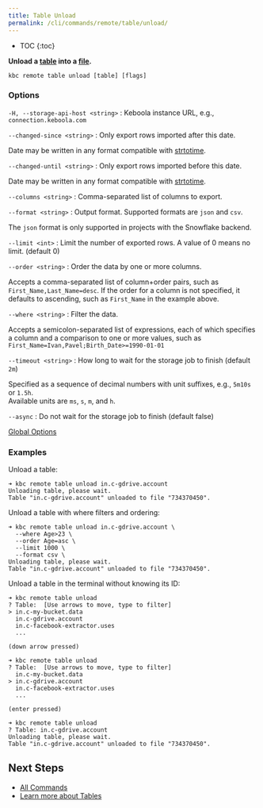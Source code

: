 ```yaml
---
title: Table Unload
permalink: /cli/commands/remote/table/unload/
---
```


* TOC
{:toc}

**Unload a [table](https://help.keboola.com/storage/tables/) into a [file](https://help.keboola.com/storage/files/).**

```
kbc remote table unload [table] [flags]
```

### Options

`-H, --storage-api-host <string>`
: Keboola instance URL, e.g., `connection.keboola.com`

`--changed-since <string>`
: Only export rows imported after this date.

  Date may be written in any format compatible with [strtotime](https://www.php.net/manual/en/function.strtotime.php).

`--changed-until <string>`
: Only export rows imported before this date.

  Date may be written in any format compatible with [strtotime](https://www.php.net/manual/en/function.strtotime.php).

`--columns <string>`
: Comma-separated list of columns to export.

`--format <string>`
: Output format. Supported formats are `json` and `csv`.
  
  The `json` format is only supported in projects with the Snowflake backend.

`--limit <int>`
: Limit the number of exported rows. A value of 0 means no limit. (default 0)

`--order <string>`
: Order the data by one or more columns.
  
  Accepts a comma-separated list of column+order pairs, such as `First_Name,Last_Name=desc`.
  If the order for a column is not specified, it defaults to ascending, such as `First_Name` in the example above.

`--where <string>`
: Filter the data.

  Accepts a semicolon-separated list of expressions, each of which specifies a column and a comparison to one or more values, such as `First_Name=Ivan,Pavel;Birth_Date>=1990-01-01`

`--timeout <string>`
: How long to wait for the storage job to finish (default `2m`)
  
  Specified as a sequence of decimal numbers with unit suffixes, e.g., `5m10s` or `1.5h`.  
  Available units are `ms`, `s`, `m`, and `h`.

`--async`
: Do not wait for the storage job to finish (default false)

[Global Options](/cli/commands/#global-options)

### Examples

Unload a table:
```
➜ kbc remote table unload in.c-gdrive.account
Unloading table, please wait.
Table "in.c-gdrive.account" unloaded to file "734370450".
```

Unload a table with where filters and ordering:
```
➜ kbc remote table unload in.c-gdrive.account \
  --where Age>23 \
  --order Age=asc \
  --limit 1000 \
  --format csv \
Unloading table, please wait.
Table "in.c-gdrive.account" unloaded to file "734370450".
```

Unload a table in the terminal without knowing its ID:
```
➜ kbc remote table unload
? Table:  [Use arrows to move, type to filter]
> in.c-my-bucket.data
  in.c-gdrive.account
  in.c-facebook-extractor.uses
  ...

(down arrow pressed)

➜ kbc remote table unload
? Table:  [Use arrows to move, type to filter]
  in.c-my-bucket.data
> in.c-gdrive.account
  in.c-facebook-extractor.uses
  ...

(enter pressed)

➜ kbc remote table unload
? Table: in.c-gdrive.account
Unloading table, please wait.
Table "in.c-gdrive.account" unloaded to file "734370450".
```

## Next Steps

- [All Commands](/cli/commands/)
- [Learn more about Tables](https://help.keboola.com/storage/tables/)
